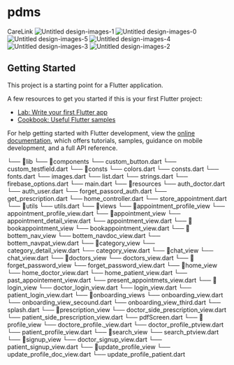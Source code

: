 # pdms

CareLink 
![Untitled design-images-1](https://github.com/Ashish-chanchal/pdms_college/assets/86229520/4ca90d00-1f57-4851-a820-8d71c1581fb2)
![Untitled design-images-0](https://github.com/Ashish-chanchal/pdms_college/assets/86229520/6deaf936-3c8c-4319-8c2d-c8a1430e0275)
![Untitled design-images-5](https://github.com/Ashish-chanchal/pdms_college/assets/86229520/c2fc5dac-30a3-4fbb-9375-60f515178fb5)
![Untitled design-images-4](https://github.com/Ashish-chanchal/pdms_college/assets/86229520/4f9a0482-fee8-4550-9dae-1cd6822e5d5b)
![Untitled design-images-3](https://github.com/Ashish-chanchal/pdms_college/assets/86229520/17f56dca-6d04-4714-bedd-663de0b92370)
![Untitled design-images-2](https://github.com/Ashish-chanchal/pdms_college/assets/86229520/068c89b1-0324-40e0-9ef9-964d5a322a12)



## Getting Started

This project is a starting point for a Flutter application.

A few resources to get you started if this is your first Flutter project:

- [Lab: Write your first Flutter app](https://docs.flutter.dev/get-started/codelab)
- [Cookbook: Useful Flutter samples](https://docs.flutter.dev/cookbook)

For help getting started with Flutter development, view the
[online documentation](https://docs.flutter.dev/), which offers tutorials,
samples, guidance on mobile development, and a full API reference.

└── 📁lib
    └── 📁components
        └── custom_button.dart
        └── custom_testfield.dart
    └── 📁consts
        └── colors.dart
        └── consts.dart
        └── fonts.dart
        └── images.dart
        └── list.dart
        └── strings.dart
    └── firebase_options.dart
    └── main.dart
    └── 📁resources
        └── auth_doctor.dart
        └── auth_user.dart
        └── forget_passord_auth.dart
        └── get_prescription.dart
        └── home_controller.dart
        └── store_appointment.dart
    └── 📁utils
        └── utils.dart
    └── 📁views
        └── 📁appointment_profile_view
            └── appointment_profile_view.dart
        └── 📁appointment_view
            └── appointment_detail_view.dart
            └── appointment_view.dart
        └── 📁bookappointment_view
            └── bookappointment_view.dart
        └── 📁bottem_nav_view
            └── bottem_navdoc_view.dart
            └── bottem_navpat_view.dart
        └── 📁category_view
            └── category_detail_view.dart
            └── category_view.dart
        └── 📁chat_view
            └── chat_view.dart
        └── 📁doctors_view
            └── doctors_view.dart
        └── 📁forget_password_view
            └── forget_password_view.dart
        └── 📁home_view
            └── home_doctor_view.dart
            └── home_patient_view.dart
            └── past_appointement_view.dart
            └── present_appointmets_view.dart
        └── 📁login_view
            └── doctor_login_view.dart
            └── login_view.dart
            └── patient_login_view.dart
        └── 📁onboarding_views
            └── onboarding_view.dart
            └── onboarding_view_secound.dart
            └── onboarding_view_third.dart
            └── splash.dart
        └── 📁prescription_view
            └── doctor_side_prescription_view.dart
            └── patient_side_prescription_view.dart
            └── pdfScreen.dart
        └── 📁profile_view
            └── doctore_profile._view.dart
            └── doctor_profile_ptview.dart
            └── patient_profile_view.dart
        └── 📁search_view
            └── search_ptview.dart
        └── 📁signup_view
            └── doctor_signup_view.dart
            └── patient_signup_view.dart
        └── 📁update_profile_view
            └── update_profile_doc_view.dart
            └── update_profile_patient.dart
